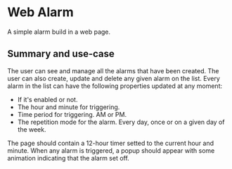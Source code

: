 # Web Alarm
A simple alarm build in a web page.

## Summary and use-case

The user can see and manage all the alarms that have been created. The user can also create, update and delete any given alarm on the list.
Every alarm in the list can have the following properties updated at any moment:

* If it's enabled or not.
* The hour and minute for triggering.
* Time period for triggering. AM or PM.
* The repetition mode for the alarm. Every day, once or on a given day of the week.

The page should contain a 12-hour timer setted to the current hour and minute.
When any alarm is triggered, a popup should appear with some animation indicating that the alarm set off.
